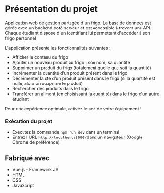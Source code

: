# Présentation du projet

Application web de gestion partagée d'un frigo.
La base de données est gérée avec un backend coté serveur et est accessible à travers une API.
Chaque étudiant dispose d'un identifiant lui permettant d'accéder à son frigo personnel

L'application présente les fonctionnalités suivantes :

- Afficher le contenu du frigo
- Ajouter un nouveau produit au frigo : son nom, sa quantité
- Supprimer un produit du frigo (totalement quelle que soit la quantité)
- Incrémenter la quantité d’un produit présent dans le frigo
- Décrémenter la qte d’un produit présent dans le frigo (si la quantité est nulle, alors on supprime le produit)
- Rechercher des produits dans le frigo
- Transférer un aliment (en choisissant la quantité) dans le frigo d'un autre étudiant

Pour une expérience optimale, activez le son de votre équipement !

### Exécution du projet

- Executez la commande `npm run dev` dans un terminal
- Entrez l'URL `http://localhost:3000/`dans un navigateur (Google Chrome de préférence)

## Fabriqué avec

- Vue.js - Framework JS
- HTML
- CSS
- JavaScript
